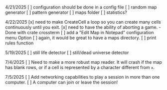 4/21/2025
[ ] configuration should be done in a config file
[ ] random map generator
[ ] pattern generator
[ ] maps folder
[ ] statistics?


4/22/2025
[x] need to make CreateCell a loop so you can create many cells continuously until you exit.
[x] need to have the ability of aborting a game.
    -Done with crate crossterm
[ ] add a "Edit Map in Notepad" configuration menu Option
[ ] again, it would be great to have a maps directory.
[ ] print rules function

5/19/2025
[ ] still life detector
[ ] still/dead universe detector


7/4/2025
[ ] Need to make a more robust map reader. It will crash if the map has blank rows, or if a cell is represented
    by a character different from `x`.

7/5/2025
[ ] Add networking capabilities to play a session in more than one computer.
    [ ] A computer can join or leave the session!